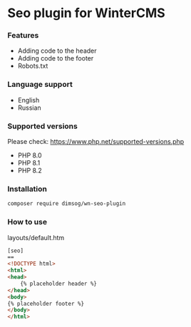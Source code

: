 # Seo plugin for WinterCMS

### Features
* Adding code to the header
* Adding code to the footer
* Robots.txt

### Language support
* English
* Russian

### Supported versions
Please check: https://www.php.net/supported-versions.php
* PHP 8.0
* PHP 8.1
* PHP 8.2

### Installation
```bash
composer require dimsog/wn-seo-plugin
```

### How to use
layouts/default.htm
```html
[seo]
==
<!DOCTYPE html>
<html>
<head>
    {% placeholder header %}
</head>
<body>
{% placeholder footer %}
</body>
</html>
```
